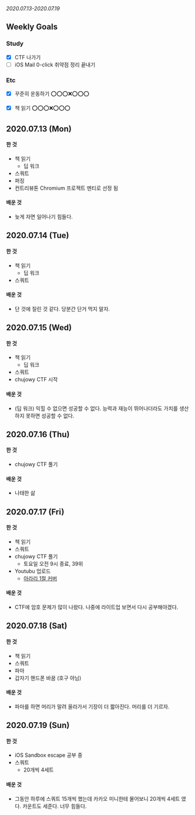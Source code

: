 *2020.07.13-2020.07.19*

## Weekly Goals

### Study
- [x] CTF 나가기
- [ ] iOS Mail 0-click 취약점 정리 끝내기

### Etc
- [x] 꾸준히 운동하기 :o::o::o::x::o::o::o:
- [x] 책 읽기 :o::o::o::x::o::o::o:


## 2020.07.13 (Mon)

#### 한 것
- 책 읽기
  - 딥 워크
- 스쿼트
- 퍼징
- 컨트리뷰톤 Chromium 프로젝트 멘티로 선정 됨

#### 배운 것
- 늦게 자면 일어나기 힘들다.


## 2020.07.14 (Tue)

#### 한 것
- 책 읽기
  - 딥 워크
- 스쿼트

#### 배운 것
- 단 것에 질린 것 같다. 당분간 단거 먹지 말자.


## 2020.07.15 (Wed)

#### 한 것
- 책 읽기
  - 딥 워크
- 스쿼트
- chujowy CTF 시작

#### 배운 것
- (딥 워크) 익힐 수 없으면 성공할 수 없다. 능력과 재능이 뛰어나더라도 가치를 생산하지 못하면 성공할 수 없다.


## 2020.07.16 (Thu)

#### 한 것
- chujowy CTF 풀기

#### 배운 것
- 나태한 삶


## 2020.07.17 (Fri)

#### 한 것
- 책 읽기
- 스쿼트
- chujowy CTF 풀기
  - 토요일 오전 9시 종료, 39위
- Youtubu 업로드
  - [아라리 1절 커버](https://www.youtube.com/watch?v=td7X6DuW7C8)

#### 배운 것
- CTF에 암호 문제가 많이 나왔다. 나중에 라이트업 보면서 다시 공부해야겠다.


## 2020.07.18 (Sat)

#### 한 것
- 책 읽기
- 스쿼트
- 파마
- 갑자기 핸드폰 바꿈 (호구 아님)

#### 배운 것
- 파마를 하면 머리가 말려 올라가서 기장이 더 짧아진다. 머리를 더 기르자.


## 2020.07.19 (Sun)

#### 한 것
- iOS Sandbox escape 공부 중
- 스쿼트
  - 20개씩 4세트

#### 배운 것
- 그동안 하루에 스쿼트 15개씩 했는데 카카오 미니한테 물어보니 20개씩 4세트 였다. 카운트도 세준다. 너무 힘들다.